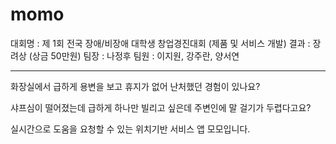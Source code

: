 # momo
대회명 : 제 1회 전국 장애/비장애 대학생 창업경진대회 (제품 및 서비스 개발)
결과 : 장려상 (상금 50만원)
팀장 : 나정후
팀원 : 이지원, 강주란, 양서연

---

화장실에서 급하게 용변을 보고 휴지가 없어 난처했던 경험이 있나요?

샤프심이 떨어졌는데 급하게 하나만 빌리고 싶은데 주변인에 말 걸기가 두렵다고요?

실시간으로 도움을 요청할 수 있는 위치기반 서비스 앱 모모입니다.
